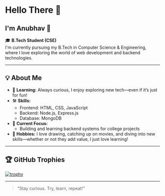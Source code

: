 # Hello There 👋
## I'm Anubhav 👋

🎓 **B.Tech Student (CSE)**  
I'm currently pursuing my B.Tech in Computer Science & Engineering, where I love exploring the world of web development and backend technologies.

---

## 💡 About Me

- 🌱 **Learning:** Always curious, I enjoy exploring new tech—even if it’s just for fun!
- 🛠️ **Skills:**  
  - Frontend: HTML, CSS, JavaScript  
  - Backend: Node.js, Express.js  
  - Database: MongoDB  
- 🚀 **Current Focus:**  
  - Building and learning backend systems for college projects
- 🎨 **Hobbies:** I love drawing, catching up on movies, and diving into new skills—whether or not they add value, I just love learning!

---

## 🏆 GitHub Trophies

[![trophy](https://github-profile-trophy.vercel.app/?username=Anubhavick&theme=onedark)](https://github.com/ryo-ma/github-profile-trophy)

---

> “Stay curious. Try, learn, repeat!”
